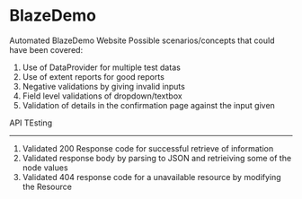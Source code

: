 # BlazeDemo

Automated BlazeDemo Website
Possible scenarios/concepts that could have been covered:

1. Use of DataProvider for multiple test datas
2. Use of extent reports for good reports
3. Negative validations by giving invalid inputs
4. Field level validations of dropdown/textbox
5. Validation of details in the confirmation page against the input given


API TEsting
***********

1. Validated 200 Response code for successful retrieve of information
2. Validated response body by parsing to JSON and retrieiving some of the node values
3. Validated 404 response code for a unavailable resource by modifying the Resource
